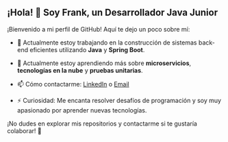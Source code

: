 ## ¡Hola! 👋 Soy Frank, un Desarrollador Java Junior

¡Bienvenido a mi perfil de GitHub! Aquí te dejo un poco sobre mí:

- 🔭 Actualmente estoy trabajando en la construcción de sistemas back-end eficientes utilizando **Java** y **Spring Boot**.
- 🌱 Actualmente estoy aprendiendo más sobre **microservicios**, **tecnologías en la nube** y **pruebas unitarias**.
- 📫 Cómo contactarme: [LinkedIn](https://www.linkedin.com/in/frank-elias-mascco-oscco-4095b9261/) o [Email](mailto:frankmascco@gmail.com)

- ⚡ Curiosidad: Me encanta resolver desafíos de programación y soy muy apasionado por aprender nuevas tecnologías.

¡No dudes en explorar mis repositorios y contactarme si te gustaría colaborar! 🚀
